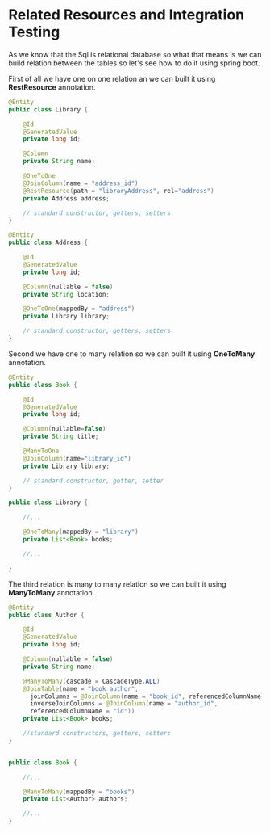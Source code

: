 # Related Resources and Integration Testing

As we know that the Sql is relational database so what that means is we can build relation between the tables so let's see how to do it using spring boot.

First of all we have one on one relation an we can built it using **RestResource** annotation.

```java
@Entity
public class Library {

    @Id
    @GeneratedValue
    private long id;

    @Column
    private String name;

    @OneToOne
    @JoinColumn(name = "address_id")
    @RestResource(path = "libraryAddress", rel="address")
    private Address address;

    // standard constructor, getters, setters
}
```

```java
@Entity
public class Address {

    @Id
    @GeneratedValue
    private long id;

    @Column(nullable = false)
    private String location;

    @OneToOne(mappedBy = "address")
    private Library library;

    // standard constructor, getters, setters
}
```

Second we have one to many relation so we can built it using **OneToMany** annotation.

```java
@Entity
public class Book {

    @Id
    @GeneratedValue
    private long id;

    @Column(nullable=false)
    private String title;

    @ManyToOne
    @JoinColumn(name="library_id")
    private Library library;

    // standard constructor, getter, setter
}
```

```java
public class Library {

    //...

    @OneToMany(mappedBy = "library")
    private List<Book> books;

    //...

}
```

The third relation is many to many relation so we can built it using **ManyToMany** annotation.

```java
@Entity
public class Author {

    @Id
    @GeneratedValue
    private long id;

    @Column(nullable = false)
    private String name;

    @ManyToMany(cascade = CascadeType.ALL)
    @JoinTable(name = "book_author",
      joinColumns = @JoinColumn(name = "book_id", referencedColumnName = "id"),
      inverseJoinColumns = @JoinColumn(name = "author_id",
      referencedColumnName = "id"))
    private List<Book> books;

    //standard constructors, getters, setters
}
```

```java

public class Book {

    //...

    @ManyToMany(mappedBy = "books")
    private List<Author> authors;

    //...
}
```

